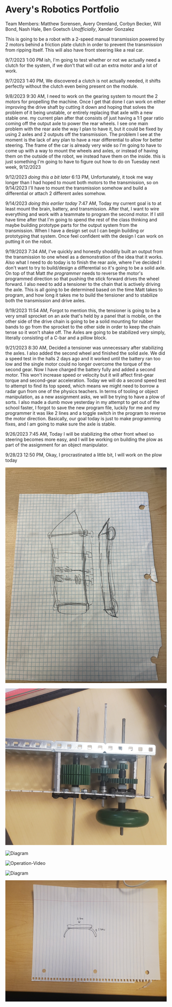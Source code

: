 # Avery's Robotics Portfolio

Team Members: Matthew Sorensen, Avery Oremland, Corbyn Becker, Will Bond, Nash Hale, Ben Goetsch *Unofficially*, Xander Gonzalez

This is going to be a robot with a 2-speed manual transmission powered by 2 motors behind a friction plate clutch in order to prevent the transmission from ripping itself. This will also have front steering like a real car.

9/7/2023 1:00 PM ish, I'm going to test whether or not we actually need a clutch for the system, if we don't that will cut an extra motor and a lot of work.

9/7/2023 1:40 PM, We discovered a clutch is not actually needed, it shifts perfectly without the clutch even being present on the module.

9/8/2023 9:30 AM, I need to work on the gearing system to mount the 2 motors for propelling the machine. Once I get that done I can work on either improving the drive shaft by cutting it down and hoping that solves the problem of it being unstable, or entirely replacing that axle with a new stable one. my current plan after that consists of just having a 1:1 gear ratio coming off the output axle to power the rear wheels. I see one main problem with the rear axle the way I plan to have it, but it could be fixed by using 2 axles and 2 outputs off the transmission. The problem I see at the moment is the lack of any plan to have a rear differential to allow for better steering. The frame of the car is already very wide so I'm going to have to come up with a way to mount the wheels and axles, or instead of having them on the outside of the robot, we instead have them on the inside. this is just something I'm going to have to figure out how to do on Tuesday next week, 9/12/2023

9/12/2023 *doing this a bit later* 6:13 PM, Unfortunately, it took me way longer than I had hoped to mount both motors to the transmission, so on 9/14/2023 I'll have to mount the transmission somehow and build a differential or attach 2 different axles somehow.

9/14/2023 *doing this earlier today* 7:47 AM, Today my current goal is to at least mount the brain, battery, and transmission. After that, I want to wire everything and work with a teammate to program the second motor. If I still have time after that I'm going to spend the rest of the class thinking and maybe building prototype parts for the output system from the transmission. When I have a design set out I can begin building or prototyping that system. Once  feel confident with the design I can work on putting it on the robot.

9/19/2023 7:34 AM, I've quickly and honestly shoddily built an output from the transmission to one wheel as a demonstration of the idea that it works. Also what I need to do today is to finish the rear axle, where I've decided I don't want to try to build/design a differential so it's going to be a solid axle. On top of that Matt *the programmer* needs to reverse the motor's programmed direction so that pushing the stick forward drives the wheel forward. I also need to add a tensioner to the chain that is actively driving the axle. This is all going to be determined based on the time Matt takes to program, and how long it takes me to build the tensioner and to stabilize both the transmission and drive axles.

9/19/2023 11:54 AM, Forgot to mention this, the tensioner is going to be a very small sprocket on an axle that's held by a panel that is mobile, on the other side of the drive chain is going to be a solid mounting for rubber bands to go from the sprocket to the other side in order to keep the chain tense so it won't shake off. The Axles are going to be stabilized very simply, literally consisting of a C-bar and a pillow block.

9/21/2023 8:30 AM, Decided a tensioner was unnecessary after stabilizing the axles. I also added the second wheel and finished the solid axle. We did a speed test in the halls 2 days ago and it worked until the battery ran too low and the single motor could no longer overcome the torque of the second gear. Now I have charged the battery fully and added a second motor. This won't increase speed or velocity but it will affect first-gear torque and second-gear acceleration. Today we will do a second speed test to attempt to find its top speed, which means we might need to borrow a radar gun from one of the physics teachers. In terms of tooling or object manipulation, as a new assignment asks, we will be trying to have a plow of sorts. I also made a dumb move yesterday in my attempt to get out of the school faster, I forgot to save the new program file, luckily for me and my programmer it was like 2 lines and a toggle switch in the program to reverse the motor direction. Basically, our goal today is just to make programming fixes, and I am going to make sure the axle is stable.

9/26/2023 7:45 AM, Today I will be stabilizing the other front wheel so steering becomes more easy, and I will be working on building the plow as part of the assignment for an object manipulator.

9/28/23 12:50 PM, Okay, I procrastinated a little bit, I will work on the plow today

![Diagram](https://github.com/Averociraptor/Robotics_Portfolio/blob/main/images/1692995499.337287.jpg?raw=true)

![Diagram](https://github.com/Averociraptor/Robotics_Portfolio/blob/main/images/20230829_134524.jpg?raw=true)

![Diagram](https://github.com/Averociraptor/Robotics_Portfolio/blob/main/images/20230831_140558.jpg?raw=true)

![Operation-Video](https://youtu.be/obedb8HNvTE?si=c3B1iHHwUU4Q1qLj)

![Diagram](https://github.com/Averociraptor/Robotics_Portfolio/blob/main/images/bot1.jpg?raw=true)

![Diagram](https://github.com/Averociraptor/Robotics_Portfolio/blob/main/images/20230921_130219.jpg?raw=true)
